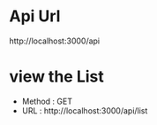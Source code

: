 # Api Url
http://localhost:3000/api

# view the List
- Method : GET
- URL : http://localhost:3000/api/list
